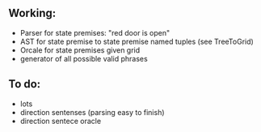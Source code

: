 



## Working:

- Parser for state premises: "red door is open"
- AST for state premise to state premise named tuples (see TreeToGrid)
- Orcale for state premises given grid
- generator of all possible valid phrases

## To do:
- lots
- direction sentenses (parsing easy to finish)
- direction sentece oracle

